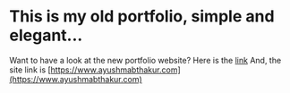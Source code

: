 # This is my old portfolio, simple and elegant...

Want to have a look at the new portfolio website? Here is the [link](https://github.com/AyushmanBilasThakur/Portfolio2.0)
And, the site link is [https://www.ayushmabthakur.com](https://www.ayushmabthakur.com)
